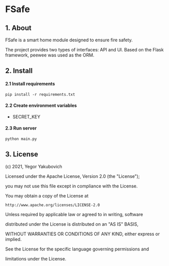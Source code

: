 
# FSafe

## 1. About

FSafe is a smart home module designed to ensure fire safety.

The project provides two types of interfaces: API and UI. Based on the Flask framework, peewee was used as the ORM.


## 2. Install

#### 2.1 Install requirements
```pip install -r requirements.txt```
#### 2.2 Create environment variables
- SECRET_KEY
#### 2.3 Run server
```python main.py```

## 3. License

(c) 2021, Yegor Yakubovich

Licensed under the Apache License, Version 2.0 (the "License");

you may not use this file except in compliance with the License.

You may obtain a copy of the License at

    http://www.apache.org/licenses/LICENSE-2.0

Unless required by applicable law or agreed to in writing, software

distributed under the License is distributed on an "AS IS" BASIS,

WITHOUT WARRANTIES OR CONDITIONS OF ANY KIND, either express or implied.

See the License for the specific language governing permissions and

limitations under the License.
